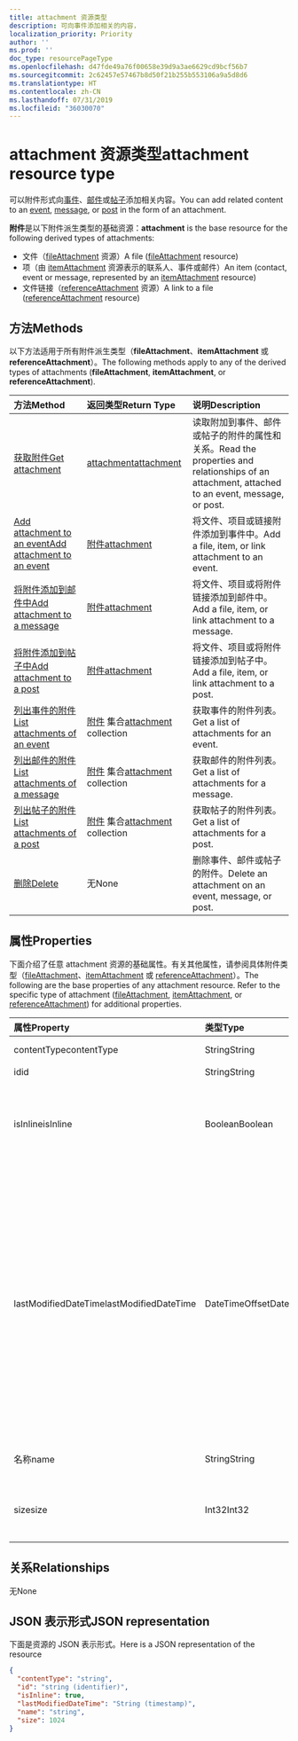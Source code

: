 ```yaml
---
title: attachment 资源类型
description: 可向事件添加相关的内容，
localization_priority: Priority
author: ''
ms.prod: ''
doc_type: resourcePageType
ms.openlocfilehash: d47fde49a76f00658e39d9a3ae6629cd9bcf56b7
ms.sourcegitcommit: 2c62457e57467b8d50f21b255b553106a9a5d8d6
ms.translationtype: HT
ms.contentlocale: zh-CN
ms.lasthandoff: 07/31/2019
ms.locfileid: "36030070"
---
```

# <a name="attachment-resource-type"></a><span data-ttu-id="4a0f7-103">attachment 资源类型</span><span class="sxs-lookup"><span data-stu-id="4a0f7-103">attachment resource type</span></span>

<span data-ttu-id="4a0f7-104">可以附件形式向[事件](../resources/event.md)、[邮件](../resources/message.md)或[帖子](../resources/post.md)添加相关内容。</span><span class="sxs-lookup"><span data-stu-id="4a0f7-104">You can add related content to an [event](../resources/event.md), [message](../resources/message.md), or [post](../resources/post.md) in the form of an attachment.</span></span>

<span data-ttu-id="4a0f7-105">**附件**是以下附件派生类型的基础资源：</span><span class="sxs-lookup"><span data-stu-id="4a0f7-105">**attachment** is the base resource for the following derived types of attachments:</span></span>

* <span data-ttu-id="4a0f7-106">文件（[fileAttachment](../resources/fileattachment.md) 资源）</span><span class="sxs-lookup"><span data-stu-id="4a0f7-106">A file ([fileAttachment](../resources/fileattachment.md) resource)</span></span>
* <span data-ttu-id="4a0f7-107">项（由 [itemAttachment](../resources/itemattachment.md) 资源表示的联系人、事件或邮件）</span><span class="sxs-lookup"><span data-stu-id="4a0f7-107">An item (contact, event or message, represented by an [itemAttachment](../resources/itemattachment.md) resource)</span></span>
* <span data-ttu-id="4a0f7-108">文件链接（[referenceAttachment](../resources/referenceattachment.md) 资源）</span><span class="sxs-lookup"><span data-stu-id="4a0f7-108">A link to a file ([referenceAttachment](../resources/referenceattachment.md) resource)</span></span>


## <a name="methods"></a><span data-ttu-id="4a0f7-109">方法</span><span class="sxs-lookup"><span data-stu-id="4a0f7-109">Methods</span></span>

<span data-ttu-id="4a0f7-110">以下方法适用于所有附件派生类型（**fileAttachment**、**itemAttachment** 或 **referenceAttachment**）。</span><span class="sxs-lookup"><span data-stu-id="4a0f7-110">The following methods apply to any of the derived types of attachments (**fileAttachment**, **itemAttachment**, or **referenceAttachment**).</span></span>

| <span data-ttu-id="4a0f7-111">方法</span><span class="sxs-lookup"><span data-stu-id="4a0f7-111">Method</span></span>       | <span data-ttu-id="4a0f7-112">返回类型</span><span class="sxs-lookup"><span data-stu-id="4a0f7-112">Return Type</span></span>  |<span data-ttu-id="4a0f7-113">说明</span><span class="sxs-lookup"><span data-stu-id="4a0f7-113">Description</span></span>|
|:---------------|:--------|:----------|
|[<span data-ttu-id="4a0f7-114">获取附件</span><span class="sxs-lookup"><span data-stu-id="4a0f7-114">Get attachment</span></span>](../api/attachment-get.md) | [<span data-ttu-id="4a0f7-115">attachment</span><span class="sxs-lookup"><span data-stu-id="4a0f7-115">attachment</span></span>](attachment.md) |<span data-ttu-id="4a0f7-116">读取附加到事件、邮件或帖子的附件的属性和关系。</span><span class="sxs-lookup"><span data-stu-id="4a0f7-116">Read the properties and relationships of an attachment, attached to an event, message, or post.</span></span>|
|[<span data-ttu-id="4a0f7-117">Add attachment to an event</span><span class="sxs-lookup"><span data-stu-id="4a0f7-117">Add attachment to an event</span></span>](../api/event-post-attachments.md) | [<span data-ttu-id="4a0f7-118">附件</span><span class="sxs-lookup"><span data-stu-id="4a0f7-118">attachment</span></span>](attachment.md) |<span data-ttu-id="4a0f7-119">将文件、项目或链接附件添加到事件中。</span><span class="sxs-lookup"><span data-stu-id="4a0f7-119">Add a file, item, or link attachment to an event.</span></span>|
|[<span data-ttu-id="4a0f7-120">将附件添加到邮件中</span><span class="sxs-lookup"><span data-stu-id="4a0f7-120">Add attachment to a message</span></span>](../api/message-post-attachments.md) | [<span data-ttu-id="4a0f7-121">附件</span><span class="sxs-lookup"><span data-stu-id="4a0f7-121">attachment</span></span>](attachment.md) |<span data-ttu-id="4a0f7-122">将文件、项目或将附件链接添加到邮件中。</span><span class="sxs-lookup"><span data-stu-id="4a0f7-122">Add a file, item, or link attachment to a message.</span></span>|
|[<span data-ttu-id="4a0f7-123">将附件添加到帖子中</span><span class="sxs-lookup"><span data-stu-id="4a0f7-123">Add attachment to a post</span></span>](../api/post-post-attachments.md) | [<span data-ttu-id="4a0f7-124">附件</span><span class="sxs-lookup"><span data-stu-id="4a0f7-124">attachment</span></span>](attachment.md) |<span data-ttu-id="4a0f7-125">将文件、项目或将附件链接添加到帖子中。</span><span class="sxs-lookup"><span data-stu-id="4a0f7-125">Add a file, item, or link attachment to a post.</span></span>|
|[<span data-ttu-id="4a0f7-126">列出事件的附件</span><span class="sxs-lookup"><span data-stu-id="4a0f7-126">List attachments of an event</span></span>](../api/event-list-attachments.md) | <span data-ttu-id="4a0f7-127">[附件](attachment.md) 集合</span><span class="sxs-lookup"><span data-stu-id="4a0f7-127">[attachment](attachment.md) collection</span></span> | <span data-ttu-id="4a0f7-128">获取事件的附件列表。</span><span class="sxs-lookup"><span data-stu-id="4a0f7-128">Get a list of attachments for an event.</span></span> |
|[<span data-ttu-id="4a0f7-129">列出邮件的附件</span><span class="sxs-lookup"><span data-stu-id="4a0f7-129">List attachments of a message</span></span>](../api/message-list-attachments.md) | <span data-ttu-id="4a0f7-130">[附件](attachment.md) 集合</span><span class="sxs-lookup"><span data-stu-id="4a0f7-130">[attachment](attachment.md) collection</span></span> | <span data-ttu-id="4a0f7-131">获取邮件的附件列表。</span><span class="sxs-lookup"><span data-stu-id="4a0f7-131">Get a list of attachments for a message.</span></span> |
|[<span data-ttu-id="4a0f7-132">列出帖子的附件</span><span class="sxs-lookup"><span data-stu-id="4a0f7-132">List attachments of a post</span></span>](../api/post-list-attachments.md) | <span data-ttu-id="4a0f7-133">[附件](attachment.md) 集合</span><span class="sxs-lookup"><span data-stu-id="4a0f7-133">[attachment](attachment.md) collection</span></span> | <span data-ttu-id="4a0f7-134">获取帖子的附件列表。</span><span class="sxs-lookup"><span data-stu-id="4a0f7-134">Get a list of attachments for a post.</span></span> |
|[<span data-ttu-id="4a0f7-135">删除</span><span class="sxs-lookup"><span data-stu-id="4a0f7-135">Delete</span></span>](../api/attachment-delete.md) | <span data-ttu-id="4a0f7-136">无</span><span class="sxs-lookup"><span data-stu-id="4a0f7-136">None</span></span> |<span data-ttu-id="4a0f7-137">删除事件、邮件或帖子的附件。</span><span class="sxs-lookup"><span data-stu-id="4a0f7-137">Delete an attachment on an event, message, or post.</span></span> |

## <a name="properties"></a><span data-ttu-id="4a0f7-138">属性</span><span class="sxs-lookup"><span data-stu-id="4a0f7-138">Properties</span></span>

<span data-ttu-id="4a0f7-p101">下面介绍了任意 attachment 资源的基础属性。有关其他属性，请参阅具体附件类型（[fileAttachment](../resources/fileattachment.md)、[itemAttachment](../resources/itemattachment.md) 或 [referenceAttachment](../resources/referenceattachment.md)）。</span><span class="sxs-lookup"><span data-stu-id="4a0f7-p101">The following are the base properties of any attachment resource. Refer to the specific type of attachment ([fileAttachment](../resources/fileattachment.md), [itemAttachment](../resources/itemattachment.md), or [referenceAttachment](../resources/referenceattachment.md)) for additional properties.</span></span>

| <span data-ttu-id="4a0f7-141">属性</span><span class="sxs-lookup"><span data-stu-id="4a0f7-141">Property</span></span>     | <span data-ttu-id="4a0f7-142">类型</span><span class="sxs-lookup"><span data-stu-id="4a0f7-142">Type</span></span>   |<span data-ttu-id="4a0f7-143">说明</span><span class="sxs-lookup"><span data-stu-id="4a0f7-143">Description</span></span>|
|:---------------|:--------|:----------|
|<span data-ttu-id="4a0f7-144">contentType</span><span class="sxs-lookup"><span data-stu-id="4a0f7-144">contentType</span></span>|<span data-ttu-id="4a0f7-145">String</span><span class="sxs-lookup"><span data-stu-id="4a0f7-145">String</span></span>|<span data-ttu-id="4a0f7-146">MIME 类型。</span><span class="sxs-lookup"><span data-stu-id="4a0f7-146">The MIME type.</span></span>|
|<span data-ttu-id="4a0f7-147">id</span><span class="sxs-lookup"><span data-stu-id="4a0f7-147">id</span></span>|<span data-ttu-id="4a0f7-148">String</span><span class="sxs-lookup"><span data-stu-id="4a0f7-148">String</span></span>| <span data-ttu-id="4a0f7-149">只读。</span><span class="sxs-lookup"><span data-stu-id="4a0f7-149">Read-only.</span></span>|
|<span data-ttu-id="4a0f7-150">isInline</span><span class="sxs-lookup"><span data-stu-id="4a0f7-150">isInline</span></span>|<span data-ttu-id="4a0f7-151">Boolean</span><span class="sxs-lookup"><span data-stu-id="4a0f7-151">Boolean</span></span>|<span data-ttu-id="4a0f7-152">如果附件是内嵌附件，则为 `true`；否则为 `false`。</span><span class="sxs-lookup"><span data-stu-id="4a0f7-152">`true` if the attachment is an inline attachment; otherwise, `false`.</span></span>|
|<span data-ttu-id="4a0f7-153">lastModifiedDateTime</span><span class="sxs-lookup"><span data-stu-id="4a0f7-153">lastModifiedDateTime</span></span>|<span data-ttu-id="4a0f7-154">DateTimeOffset</span><span class="sxs-lookup"><span data-stu-id="4a0f7-154">DateTimeOffset</span></span>|<span data-ttu-id="4a0f7-p102">时间戳类型表示使用 ISO 8601 格式的日期和时间信息，并且始终处于 UTC 时间。例如，2014 年 1 月 1 日午夜 UTC 类似于如下形式：`'2014-01-01T00:00:00Z'`</span><span class="sxs-lookup"><span data-stu-id="4a0f7-p102">The Timestamp type represents date and time information using ISO 8601 format and is always in UTC time. For example, midnight UTC on Jan 1, 2014 would look like this: `'2014-01-01T00:00:00Z'`</span></span>|
|<span data-ttu-id="4a0f7-157">名称</span><span class="sxs-lookup"><span data-stu-id="4a0f7-157">name</span></span>|<span data-ttu-id="4a0f7-158">String</span><span class="sxs-lookup"><span data-stu-id="4a0f7-158">String</span></span>|<span data-ttu-id="4a0f7-159">附件的文件名。</span><span class="sxs-lookup"><span data-stu-id="4a0f7-159">The attachment's file name.</span></span>|
|<span data-ttu-id="4a0f7-160">size</span><span class="sxs-lookup"><span data-stu-id="4a0f7-160">size</span></span>|<span data-ttu-id="4a0f7-161">Int32</span><span class="sxs-lookup"><span data-stu-id="4a0f7-161">Int32</span></span>|<span data-ttu-id="4a0f7-162">附件大小，以字节为单位。</span><span class="sxs-lookup"><span data-stu-id="4a0f7-162">The length of the attachment in bytes.</span></span>|

## <a name="relationships"></a><span data-ttu-id="4a0f7-163">关系</span><span class="sxs-lookup"><span data-stu-id="4a0f7-163">Relationships</span></span>
<span data-ttu-id="4a0f7-164">无</span><span class="sxs-lookup"><span data-stu-id="4a0f7-164">None</span></span>

## <a name="json-representation"></a><span data-ttu-id="4a0f7-165">JSON 表示形式</span><span class="sxs-lookup"><span data-stu-id="4a0f7-165">JSON representation</span></span>

<span data-ttu-id="4a0f7-166">下面是资源的 JSON 表示形式。</span><span class="sxs-lookup"><span data-stu-id="4a0f7-166">Here is a JSON representation of the resource</span></span>

<!-- {
  "blockType": "resource",
  "baseType": "microsoft.graph.entity",
  "abstract": true,
  "optionalProperties": [

  ],
  "keyProperty": "id",
  "@odata.type": "microsoft.graph.attachment"
}-->

```json
{
  "contentType": "string",
  "id": "string (identifier)",
  "isInline": true,
  "lastModifiedDateTime": "String (timestamp)",
  "name": "string",
  "size": 1024
}

```


<!-- uuid: 8fcb5dbc-d5aa-4681-8e31-b001d5168d79
2015-10-25 14:57:30 UTC -->
<!-- {
  "type": "#page.annotation",
  "description": "attachment resource",
  "keywords": "",
  "section": "documentation",
  "tocPath": ""
}-->
